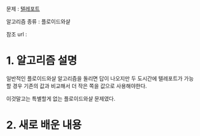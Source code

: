 문제 : [텔레포트](https://www.acmicpc.net/problem/16958)

알고리즘 종류 : 플로이드와샬

참조 url : 

# 1. 알고리즘 설명

일반적인 플로이드와샬 알고리즘을 돌리면 답이 나오지만 두 도시간에 텔레포트가 가능할 경우 기존의 값과 비교해서 더 작은 쪽을 값으로 사용해야한다.

이것말고는 특별할게 없는 플로이드와샬 문제였다.

# 2. 새로 배운 내용